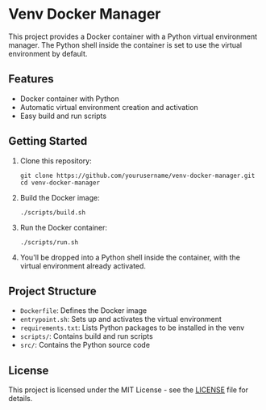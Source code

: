
# Venv Docker Manager

This project provides a Docker container with a Python virtual environment manager. The Python shell inside the container is set to use the virtual environment by default.

## Features

- Docker container with Python
- Automatic virtual environment creation and activation
- Easy build and run scripts

## Getting Started

1. Clone this repository:
   ```
   git clone https://github.com/yourusername/venv-docker-manager.git
   cd venv-docker-manager
   ```

2. Build the Docker image:
   ```
   ./scripts/build.sh
   ```

3. Run the Docker container:
   ```
   ./scripts/run.sh
   ```

4. You'll be dropped into a Python shell inside the container, with the virtual environment already activated.

## Project Structure

- `Dockerfile`: Defines the Docker image
- `entrypoint.sh`: Sets up and activates the virtual environment
- `requirements.txt`: Lists Python packages to be installed in the venv
- `scripts/`: Contains build and run scripts
- `src/`: Contains the Python source code

## License

This project is licensed under the MIT License - see the [LICENSE](LICENSE) file for details.
